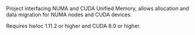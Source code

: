 Project interfacing NUMA and CUDA Unified Memory, allows allocation and data migration for NUMA nodes and CUDA devices.

Requires hwloc 1.11.2 or higher and CUDA 8.0 or higher.
